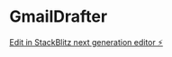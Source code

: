 # GmailDrafter

[Edit in StackBlitz next generation editor ⚡️](https://stackblitz.com/~/github.com/mashofner/GmailDrafter)